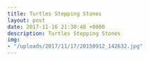 ```yaml
---
title: Turtles Stepping Stones
layout: post
date: 2017-11-16 21:30:48 +0000
description: Turtles Stepping Stones
img:
- "/uploads/2017/11/17/20150912_142632.jpg"
---
```

